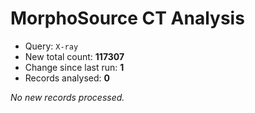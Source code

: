 # MorphoSource CT Analysis

* Query: `X-ray`
* New total count: **117307**
* Change since last run: **1**
* Records analysed: **0**

_No new records processed._